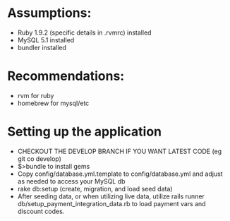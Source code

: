 # Assumptions:

* Ruby 1.9.2 (specific details in .rvmrc) installed
* MySQL 5.1 installed
* bundler installed

# Recommendations:

* rvm for ruby
* homebrew for mysql/etc

# Setting up the application

* CHECKOUT THE DEVELOP BRANCH IF YOU WANT LATEST CODE (eg git co develop)
* $>bundle to install gems
* Copy config/database.yml.template to config/database.yml and adjust as needed to access your MySQL db
* rake db:setup (create, migration, and load seed data)
* After seeding data, or when utilizing live data, utilize rails runner db/setup_payment_integration_data.rb to load payment vars and discount codes.

